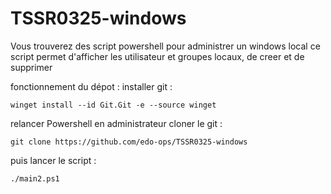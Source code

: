 # TSSR0325-windows

Vous trouverez des script powershell pour administrer un windows local
ce script permet d'afficher les utilisateur et groupes locaux, de creer et de supprimer

fonctionnement du dépot :
installer git :
```
winget install --id Git.Git -e --source winget
```
relancer Powershell en administrateur 
cloner le git : 
```
git clone https://github.com/edo-ops/TSSR0325-windows
```
puis lancer le script :
```
./main2.ps1
```
